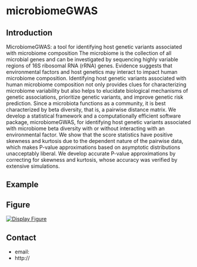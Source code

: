 # microbiomeGWAS
## Introduction
MicrobiomeGWAS: a tool for identifying host genetic variants associated with microbiome composition
The microbiome is the collection of all microbial genes and can be investigated by sequencing highly variable regions of 16S ribosomal RNA (rRNA) genes. Evidence suggests that environmental factors and host genetics may interact to impact human microbiome composition. Identifying host genetic variants associated with  human microbiome composition not only provides clues for characterizing microbiome variability but also helps to elucidate biological mechanisms of genetic associations, prioritize genetic variants, and improve genetic risk prediction. Since a microbiota functions as a community, it is best characterized by beta diversity, that is, a pairwise distance matrix. We develop a statistical framework and a computationally efficient software package, microbiomeGWAS, for identifying host genetic variants associated with microbiome beta diversity with or without interacting with an environmental factor. We show that the score statistics have positive skewness and kurtosis due to the dependent nature of the pairwise data, which makes P-value approximations based on asymptotic distributions unacceptably liberal. We develop accurate P-value approximations by correcting for skewness and kurtosis, whose accuracy was verified by extensive simulations. 
## Example
## Figure
[![Display Figure](https://github.com/lsncibb/microbiomeGWAS/figure.png)](https://github.com/lsncibb/microbiomeGWAS/id123456)
## Contact
* email:
* http://
